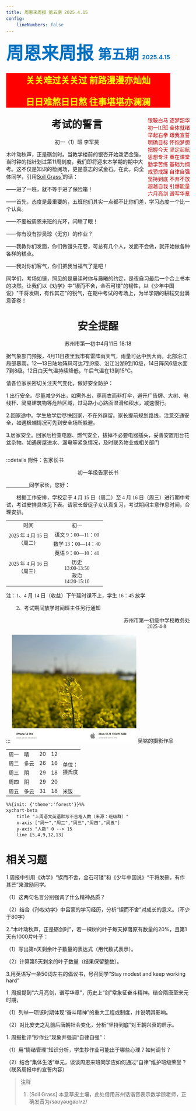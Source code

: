 ```yaml
---
title: 周恩来周报 第五期 2025.4.15
config:
    lineNumbers: false
---
```

<div style="float:left;font-weight:bold">
<b><span style='font-size:36.0pt;font-family:华文新魏;
mso-hansi-font-family:华文新魏;mso-bidi-font-family:华文新魏;color:#0070C0'>周恩来周报 </span></b><b><span
style='font-size:28.0pt;font-family:华文新魏;mso-hansi-font-family:华文新魏;mso-bidi-font-family:
华文新魏;color:#0070C0'>第五期</span></b><b><span style='font-size:28.0pt;color:#0070C0'>
</span></b><b><span lang=EN-US style='font-size:12.0pt;color:#0070C0'>2025.4.15</span></b><br>
<div style="background:red;color:yellow;font-size:18pt;text-align:center"><p>
关关难过关关过 前路漫漫亦灿灿</p><p>
日日难熬日日熬 往事堪堪亦澜澜</p>
</div>
</div>
<div style="float:right;font-family:Simsun;color:#BF0000">
银鞍白马 逐梦韶华<br>
初一⑴班 全体就绪<br>
举起右拳 跟我宣誓<br>
明确目标 怀抱梦想<br>
把握今天 坚定起航<br>
思想专注 重在课堂<br>
勤学苦练 基础为纲<br>
戒骄戒躁 自律自强<br>
坚持到底 不弃不放<br>
超越自我 引爆能量<br>
六月亮剑 谱写华章<br>
</div>
<div style="clear:left"> <!--嵌入到左侧的空白-->
<h1 style="text-align:center" id="考试的誓言">考试的誓言</h1>
<p style="text-align:center">初一（1）班 李军昊</p>

<p>木叶动秋声，正是砺剑时。当教学楼前的银杏开始泼洒金箔，当时钟的指针划过第11周刻度，我们即将迎来本学期的期中大考。这不仅是知识的检阅场，更是意志的试金石。在此，向全体同学，引用<a href="#comments.1">Soil Grass<sup>1</sup></a>的话：</p><p>——进了一班，就不等于进了保险箱！</p><p>——首先，态度是最重要的，五班他们其实一点都不比你们差，学习态度一个比一个认真。</p><p>——不要被周恩来班的光环，闪瞎了眼！</p><p> ——你有没有抄吴琼（无穷）的作业？</p><p>——我教你们发面，你们做馒头花卷，可总有几个人，发面不会做，就开始做各种各样的糕点。</p><p>——我对你们客气，你们把我当福气了是吧！</p><p>同学们，考场如镜，照见的是晨读时你与晨曦的约定，是夜自习最后一个合上书本的决然。让我们以《劝学》中"锲而不舍，金石可镂"的韧性，以《少年中国说》"干将发硎，有作其芒"的锐气，在期中考试的考场上，为半学期的耕耘交出满意答卷！
</p>
<h1 style="text-align:center" id="安全提醒">安全提醒</h1>
<p style="text-align:center">苏州市第一初中4月11日 18:18</p><p>
据气象部门预报，4月11日夜里我市有雷阵雨天气，雨量可达中到大雨，北部沿江局部暴雨。12—13日陆地阵风可达7到9级、沿江沿湖9到10级，14日阵风6级水面7到8级。12日白天气温持续降低，午后气温在13到15℃。</p><p>
请各位家长密切关注天气变化，做好安全防护：</p><p>
1.出行安全。尽量减少外出，如需外出，穿雨衣而非打伞，避开广告牌、大树、电线杆、简易建筑物等危险区域，过马路小心路面湿滑和积水，减速慢行。</p><p>
2.回家途中。学生放学后尽快回家，不在外逗留。家长提前规划路线，注意交通安全，如遇极端情况可先到安全场所躲避。</p><p>
3.居家安全。回家后检查电器、燃气安全，拔掉不必要电器插头，妥善安置阳台花盆杂物。如遇房屋进水、漏电等紧急情况，及时联系物业或相关部门
</p>
</div>
<div style="clear:both"></div>

:::details 附件：告家长书
<div style="font-family:Times new roman, Simsun">
<center>初一年级告家长书</center>
<p>_________同学家长，您好：</p>


<p style="text-indent:2em">根据工作安排，学校定于 4 月 15 日（周二）至 4 月 16 日（周三）进行期中考试，考试安排具体见下表。请家长督促子女认真复习，考试期间主意作息时间，合理安排。</p>
<table style="text-align:center">
<tbody>
<tr>
<td>时间</td>
<td>初一</td>
</tr>
<tr>
<td rowspan="2">2025 年 4 月 15 日<br>（周二）</td>
<td>语文 9：00—11：00</td>
</tr>
<tr>
<td>数学 13：00—14：40</td>
</tr>
<tr>
<td rowspan="2">2025 年 4 月 16 日<br>（周三）</td>
<td>英语 9：00—10：40</td>
</tr>
<tr>
<td>历史<br>13:00-13:50<br>政治<br>14:20-15:10</td>
</tr>
</tbody>
</table>
<p>注：1、4 月 14 日（收益）下午延时课不上，学生 16：45 放学</p>
<p style="text-indent:2em">2、考试期间放学时间班主任另行通知</p>
<div style="float:right">
<center>苏州市第一初级中学校教务处<br>2025-4-8</center>
</div>
<div style="clear:both"></div>
</div>

:::
![吴铭的摄影作品](image-1.png)
吴铭的摄影作品


<table>
<tbody>
<tr>
<td>周一</td>
<td>晴</td>
<td>20</td>
<td>12</td>
<td rowspan="4">单位：<br>摄氏度</td>
</tr>
<tr>
<td>周二</td>
<td>多云</td>
<td>26</td>
<td>16</td>
</tr>
<tr>
<td>周三</td>
<td>阴</td>
<td>29</td>
<td>18</td>
</tr>
<tr>
<td>周四</td>
<td>阴</td>
<td>29</td>
<td>20</td>
</tr>
<tr>
<td>周五</td>
<td>多云</td>
<td>31</td>
<td>18</td>
<td>米饭</td>

</tr>
</tbody>

</table>

```mermaid
%%{init: {'theme':'forest'}}%%
xychart-beta
    title "上周语文英语默写不合格人数（来源：班级群）"
    x-axis ["周一","周二","周三","周四","周五"]
    y-axis "人数" 0 --> 15
    line [5,4,9,12,13]
```
<h1 id="相关习题">相关习题</h1><p>
1.周报中引用《劝学》“锲而不舍，金石可镂”和《少年中国说》“干将发硎，有作其芒”来激励同学。  </p><p>
（1）这两句名言分别强调了什么精神品质？   </p><p>
（2）结合《孙权劝学》中吕蒙的学习经历，分析“锲而不舍”对成长的意义。（不少于80字）  </p><p>
2.“木叶动秋声，正是砺剑时”，若一棵树的叶子每天掉落原有数量的20%，且第1天有1000片叶子：  </p><p>
（1）写出第n天剩余叶子数量的表达式（用代数式表示）。  </p><p>
（2）计算第5天剩余的叶子数量（结果保留整数）。 </p><p> 
3.用英语写一条50词左右的倡议书，号召同学“Stay modest and keep working hard” </p><p>
1. 周报提到“六月亮剑，谱写华章”，历史上“剑”常象征奋斗精神。结合隋唐至宋元时期，  </p><p>
（1）列举一项该时期体现“奋斗精神”的重大工程或制度，并说明其影响。  </p><p>
（2）对比安史之乱前后唐朝社会变化，分析“坚持到底”对王朝兴衰的启示。  </p><p>
1. 周报批评“抄作业”现象并强调“自律自强”：  </p><p>
（1）用“情绪管理”知识分析，学生抄作业可能出于哪些心理？如何调节？  </p><p>
（2）结合“集体生活”单元，谈谈周恩来班同学应如何通过“自律”维护班级荣誉？（联系周报中的宣誓内容） 
</P>

<blockquote>
注释
<ol>
    <li id="comments.1">[Soil Grass] 本意草皮土壤，此处借用苏州话谐音表示数学顾老师，正确发音为/saʊyəʊgaʊlʌz/</li>
</ol>
</blockquote>

